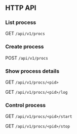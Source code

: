 # 

## HTTP API

### List process

GET `/api/v1/procs`

### Create process

POST `/api/v1/procs`

### Show process details

GET `/api/v1/procs/<pid>`

GET `/api/v1/procs/<pid>/log`

### Control process

GET `/api/v1/procs/<pid>/start`

GET `/api/v1/procs/<pid>/stop`
